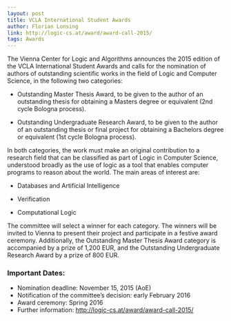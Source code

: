 ```yaml
---
layout: post
title: VCLA International Student Awards
author: Florian Lonsing
link: http://logic-cs.at/award/award-call-2015/
tags: Awards
---
```

The Vienna Center for Logic and Algorithms announces the 2015 edition
of the VCLA International Student Awards and calls for the nomination
of authors of outstanding scientific works in the field of Logic and
Computer Science, in the following two categories:

* Outstanding Master Thesis Award, to be given to the author of an
  outstanding thesis for obtaining a Masters degree or equivalent (2nd
  cycle Bologna process).

* Outstanding Undergraduate Research Award, to be given to the author
  of an outstanding thesis or final project for obtaining a Bachelors
  degree or equivalent (1st cycle Bologna process).

In both categories, the work must make an original contribution to a
research field that can be classified as part of Logic in Computer
Science, understood broadly as the use of logic as a tool that enables
computer programs to reason about the world. The main areas of
interest are:

* Databases and Artificial Intelligence

* Verification

* Computational Logic

The committee will select a winner for each category. The winners will
be invited to Vienna to present their project and participate in a
festive award ceremony. Additionally, the Outstanding Master Thesis
Award category is accompanied by a prize of 1,200 EUR, and the
Outstanding Undergraduate Research Award by a prize of 800 EUR.

### Important Dates:

+ Nomination deadline: November 15, 2015 (AoE)
+ Notification of the committee’s decision: early February 2016
+ Award ceremony: Spring 2016
+ Further information: http://logic-cs.at/award/award-call-2015/

